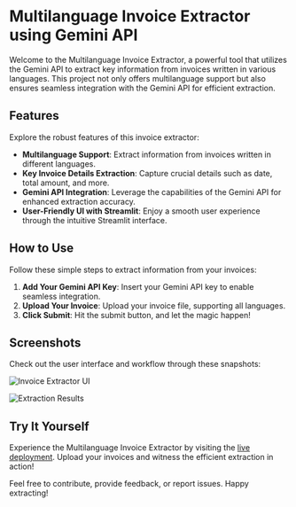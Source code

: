 # Multilanguage Invoice Extractor using Gemini API

Welcome to the Multilanguage Invoice Extractor, a powerful tool that utilizes the Gemini API to extract key information from invoices written in various languages. This project not only offers multilanguage support but also ensures seamless integration with the Gemini API for efficient extraction.

## Features

Explore the robust features of this invoice extractor:
- **Multilanguage Support**: Extract information from invoices written in different languages.
- **Key Invoice Details Extraction**: Capture crucial details such as date, total amount, and more.
- **Gemini API Integration**: Leverage the capabilities of the Gemini API for enhanced extraction accuracy.
- **User-Friendly UI with Streamlit**: Enjoy a smooth user experience through the intuitive Streamlit interface.

## How to Use

Follow these simple steps to extract information from your invoices:
1. **Add Your Gemini API Key**: Insert your Gemini API key to enable seamless integration.
2. **Upload Your Invoice**: Upload your invoice file, supporting all languages.
3. **Click Submit**: Hit the submit button, and let the magic happen!

## Screenshots

Check out the user interface and workflow through these snapshots:

![Invoice Extractor UI](https://github.com/lijuSam/mutlilangugeextractorllm/assets/22470301/8c221089-d16a-488d-98f3-0e776182c72f)

![Extraction Results](https://github.com/lijuSam/mutlilangugeextractorllm/assets/22470301/1329e428-5f51-4796-83a5-aebca174e5cf)

## Try It Yourself

Experience the Multilanguage Invoice Extractor by visiting the [live deployment](https://mutlilangugeextractorllm-parsing.streamlit.app/). Upload your invoices and witness the efficient extraction in action!

Feel free to contribute, provide feedback, or report issues. Happy extracting!
